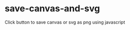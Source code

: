 save-canvas-and-svg
===================

Click button to save canvas or svg as png using javascript
